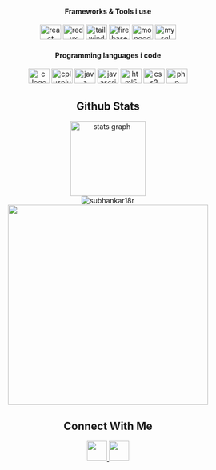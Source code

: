<h4 align="center">Frameworks & Tools i use</h4>
<div align="center">
    <img src="https://cdn.jsdelivr.net/gh/devicons/devicon/icons/react/react-original.svg" height="30" width="42"
        alt="react logo" />
    <img src="https://cdn.jsdelivr.net/gh/devicons/devicon/icons/redux/redux-original.svg" height="30" width="42"
        alt="redux logo" />
    <img src="https://cdn.jsdelivr.net/gh/devicons/devicon/icons/tailwindcss/tailwindcss-plain.svg" height="30"
        width="42" alt="tailwindcss" />
    <img src="https://cdn.jsdelivr.net/gh/devicons/devicon/icons/firebase/firebase-plain.svg" height="30" width="42"
        alt="firebase logo" />
    <img src="https://cdn.jsdelivr.net/gh/devicons/devicon/icons/mongodb/mongodb-original.svg" height="30" width="42"
        alt="mongodb logo" />
    <img src="https://cdn.jsdelivr.net/gh/devicons/devicon/icons/mysql/mysql-original.svg" height="30" width="42"
        alt="mysql logo" />
</div>
<h4 align="center">Programming languages i code</h4>
<div align="center">
    <img src="https://cdn.jsdelivr.net/gh/devicons/devicon/icons/c/c-original.svg" height="30" width="42"
        alt="c logo" />
    <img src="https://cdn.jsdelivr.net/gh/devicons/devicon/icons/cplusplus/cplusplus-original.svg" height="30"
        width="42" alt="cplusplus logo" />
    <img src="https://cdn.jsdelivr.net/gh/devicons/devicon/icons/java/java-original-wordmark.svg" height="30" width="42"
        alt="java logo" />
    <img src="https://cdn.jsdelivr.net/gh/devicons/devicon/icons/javascript/javascript-original.svg" height="30"
        width="42" alt="javascript logo" />
    <img src="https://cdn.jsdelivr.net/gh/devicons/devicon/icons/html5/html5-original.svg" height="30" width="42"
        alt="html5 logo" />
    <img src="https://cdn.jsdelivr.net/gh/devicons/devicon/icons/css3/css3-original.svg" height="30" width="42"
        alt="css3 logo" />
    <img src="https://cdn.jsdelivr.net/gh/devicons/devicon/icons/php/php-original.svg" height="30" width="42"
        alt="php logo" />
</div>
</div>
<!-- github stats -->
<h2 align="center">Github Stats</h2>
<div align="center">
    <div><img src="https://github-readme-stats.vercel.app/api?hide_title=false&hide_rank=false&show_icons=true&include_all_commits=true&count_private=true&disable_animations=false&theme=dracula&locale=en&hide_border=false&username=subhankar18r" height="150" alt="stats graph" /></div>
    <div><img align="center" src="https://github-readme-streak-stats.herokuapp.com/?user=subhankar18r&"alt="subhankar18r" /></div>
   <div><img height="400" width="auto" src="https://wakatime.com/share/@subhankar18r/377c8256-b3e9-4660-814f-c43070b309c1.svg" /></div>
    
</div>
<!-- Connect with me -->
<div align="center">
    <h2>Connect With Me</h2>
    <a href="https://facebook.com/subhankar18r" target="_blank">
        <img height="40" width="auto"
            src="https://cdn.jsdelivr.net/gh/devicons/devicon/icons/facebook/facebook-original.svg" />
    </a>
    <a href="https://linkedin.com/in/subhankar18r" target="_blank">
        <img height="40" width="auto"
            src="https://cdn.jsdelivr.net/gh/devicons/devicon/icons/linkedin/linkedin-original.svg" />
    </a>
</div>
